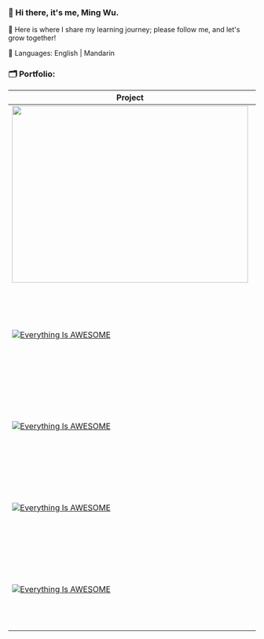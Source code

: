 ### 👋 Hi there, it's me, Ming Wu.

🌱 Here is where I share my learning journey; please follow me, and let's grow together!

💬 Languages: English | Mandarin

<!--
**mingwu1214/mingwu1214** is a ✨ _special_ ✨ repository because its `README.md` (this file) appears on your GitHub profile.

Here are some ideas to get you started:

- 🔭 I’m currently working on ...
- 🌱 I’m currently learning ...
- 👯 I’m looking to collaborate on ...
- 🤔 I’m looking for help with ...
- 💬 Ask me about ...
- 📫 How to reach me: ...
- 😄 Pronouns: ...
- ⚡ Fun fact: ...
-->

### 🗂 Portfolio: 
|Project                  |Description|
|-----------------------|--------|
|<a href="https://medium.com/@centswu/long-range-wireless-video-transmitter-receiver-part-1-hands-on-a-brief-note-e381a3b4a6fa"> <img src="https://github.com/mingwu1214/mingwu1214/blob/main/images/wfbng.gif" width="480" height="360"/> </a>|Long Range Wireless Video Transmitter & Receiver ( Part 1: hands-on : a brief note) |
|[![Everything Is AWESOME](https://img.youtube.com/vi/V_dYoghamnM/0.jpg)](https://www.youtube.com/watch?v=V_dYoghamnM "Everything Is AWESOME") |Auto-detect Distance for kids while watching TV (Part 1: A Prototype Using the C270 HD Webcam on Tinker Board) |
|[![Everything Is AWESOME](https://img.youtube.com/vi/ZkFqSP6IZp0/0.jpg)](https://www.youtube.com/watch?v=ZkFqSP6IZp0 "Everything Is AWESOME") |Add Taiwanese-style garbage truck music (The Maiden’s Prayer) for my son’s garbage toy truck) |
|[![Everything Is AWESOME](https://img.youtube.com/vi/hmkrD1kgVU4/0.jpg)](https://www.youtube.com/watch?v=hmkrD1kgVU4 "Everything Is AWESOME") |How to Build Communication for M2M and IoT using MQTT (Part 2 - Connected Vehicles with MQTT) |
|[![Everything Is AWESOME](https://img.youtube.com/vi/HLaFPGO8kv4/0.jpg)](https://www.youtube.com/watch?v=HLaFPGO8kv4 "Everything Is AWESOME") | How to Build Communication for M2M and IoT using MQTT (Part 1 - MQTT monitor using Flask with pyecharts) |

